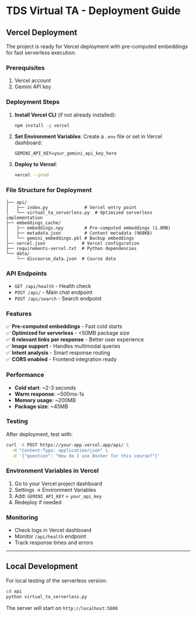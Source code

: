 # TDS Virtual TA - Deployment Guide

## Vercel Deployment

The project is ready for Vercel deployment with pre-computed embeddings for fast serverless execution.

### Prerequisites
1. Vercel account
2. Gemini API key

### Deployment Steps

1. **Install Vercel CLI** (if not already installed):
   ```bash
   npm install -g vercel
   ```

2. **Set Environment Variables**:
   Create a `.env` file or set in Vercel dashboard:
   ```
   GEMINI_API_KEY=your_gemini_api_key_here
   ```

3. **Deploy to Vercel**:
   ```bash
   vercel --prod
   ```

### File Structure for Deployment
```
├── api/
│   ├── index.py              # Vercel entry point
│   └── virtual_ta_serverless.py  # Optimized serverless implementation
├── embeddings_cache/
│   ├── embeddings.npy        # Pre-computed embeddings (1.8MB)
│   ├── metadata.json         # Content metadata (968KB)
│   └── gemini_embeddings.pkl # Backup embeddings
├── vercel.json              # Vercel configuration
├── requirements-vercel.txt  # Python dependencies
└── data/
    └── discourse_data.json  # Course data
```

### API Endpoints
- `GET /api/health` - Health check
- `POST /api/` - Main chat endpoint
- `POST /api/search` - Search endpoint

### Features
✅ **Pre-computed embeddings** - Fast cold starts  
✅ **Optimized for serverless** - <50MB package size  
✅ **6 relevant links per response** - Better user experience  
✅ **Image support** - Handles multimodal queries  
✅ **Intent analysis** - Smart response routing  
✅ **CORS enabled** - Frontend integration ready  

### Performance
- **Cold start**: ~2-3 seconds
- **Warm response**: ~500ms-1s
- **Memory usage**: ~200MB
- **Package size**: ~45MB

### Testing
After deployment, test with:
```bash
curl -X POST https://your-app.vercel.app/api/ \
  -H "Content-Type: application/json" \
  -d '{"question": "How do I use Docker for this course?"}'
```

### Environment Variables in Vercel
1. Go to your Vercel project dashboard
2. Settings → Environment Variables
3. Add: `GEMINI_API_KEY` = `your_api_key`
4. Redeploy if needed

### Monitoring
- Check logs in Vercel dashboard
- Monitor `/api/health` endpoint
- Track response times and errors

---

## Local Development

For local testing of the serverless version:
```bash
cd api
python virtual_ta_serverless.py
```

The server will start on `http://localhost:5000` 